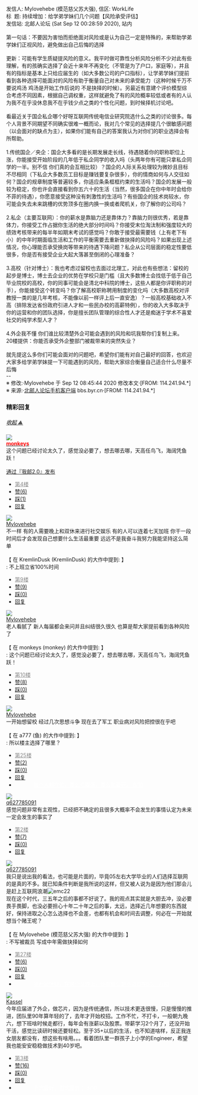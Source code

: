 <div class="a-content-wrap">发信人: Mylovehebe (模范慈父苏大强), 信区: WorkLife<br>标&nbsp;&nbsp;题: 持续增加：给学弟学妹们几个问题【风险承受评估】<br>发信站: 北邮人论坛 (Sat Sep 12 00:28:59 2020), 站内<br><br>第一句话：不要因为害怕而拒绝面对风险或是认为自己一定是特殊的，来帮助学弟学妹们正视风险，避免做出自己后悔的选择<br><br>更新：可能有学生质疑提风险的意义。我平时做可靠性分析风险分析不少对此有些理解，有的孩确实选择了会近十来年不再变化（不管是为了户口，家庭等），并且有的指标是基本上只给应届生的（如大多数公司的户口指标），让学弟学妹们提前看到各种选择可能面对的风险有助于衡量自己对未来的承受能力（这种时候千万不要说鸡汤 鸡汤是开始工作后说的 不是抉择的时候）。另最近有意建个评价模型综合考虑不同因素，根据自己调权重，这样就避免了有的风险概率较低或者有的人认为我不在乎没休息我不在乎钱少点之类的个性化问题，到时候择机讨论吧。<br><br>看最近关于国企私企哪个好呀互联网传统电信业研究院选什么之类的讨论很多。每个人背景不同期望不同确实很难一概而论，我对几个常见的选择提几个很敏感问题（以会面对的缺点为主），如果你们能有自己的答案我认为对你们的职业选择会有所帮助。<br><br>1.传统国企／央企：国企大多看的是长期发展走长线，待遇随着你的职称职位上涨，你能接受开始阶段的几年低于私企同学的收入吗（头两年你有可能只拿私企同学的一半。别不信 你们真的会互相比较）？国企的人际关系处理较为微妙且目标不尽相同（下私企大多数员工目标是赚钱要复杂很多），你的情商如何与人交往如何？国企的规章制度等普遍较多，你适应条条框框约束的生活吗？国企的发展一般较为稳定，你也许会直接看到你五六十的生活（当然，很多国企在你中年时会给你不菲的待遇），你愿意接受这种没有刺激性的生活吗？有些国企的技术岗较水，你可能会失去未来跳槽的优势顶多在圈内换一换或者爬机关，你了解你的公司吗？<br><br>2.私企（主要互联网）：你的薪水是靠脑力还是靠体力？靠脑力则很优秀，若是靠体力，你接受工作占据你生活的绝大部分时间吗？你接受末位淘汰制和强度较大的绩效考核带来的每半年如期末考试的感觉吗？你敢于接受最需要钱（上有老下有小）的中年时期面临生活和工作的平衡需要去重新做抉择的风险吗？如果出现上述情况，你心理能否承受换岗等带来的待遇下降问题？私企从公司层面的稳定性要低很多，你是否有接受企业大起大落甚至倒闭的心理准备？<br><br>3.高校（针对博士）：我也考虑过留校也去面过北理工，对此也有些想法：留校的起步是博士，博士去企业的优势在学校只是门槛（且大多数博士会找低于低于自己毕业院校的高校，你的同事可能会是清北中科院的博士，这些人都是你评职称的对手），你能接受这个转变吗？你了解高校职称聘用制度的变化吗（大多数高校对评教授一类的是几年考核，不能像以前一样评上后一直安逸）？一般高校基础收入不高（排除发达省份政府引进人才和一些民办校的高薪特例），你的收入大多取决于你的运营和你的团队选择，你是擅长团队管理的综合性人才还是痴迷于学术不喜爱社交的纯学术型人才？<br><br>4.外企我不懂 你们谁比较清楚外企可能会遇到的风险和坑我帮你们复制上来。<br>20楼提供：你能否承受外企整部门被裁带来的突然失业？<br><br>就先提这么多你们可能会面对的问题吧，希望你们能有对自己最好的回答，也欢迎大家多给学弟学妹提一下可能遇到的风险，帮助大家综合衡量自己适合什么尽量不后悔<br>--<br><font class="f006">※ 修改:·Mylovehebe 于 Sep 12 08:45:44 2020 修改本文·[FROM: 114.241.94.*]</font><font class="f000"><br></font><font class="f000"></font><font class="f002">※ 来源:·<a target="_blank" href="http://developers.byr.cn/mobile">北邮人论坛手机客户端</a> bbs.byr.cn·[FROM: 114.241.94.*]</font><font class="f000"><br></font><div id="nice_view" class="corner" style="margin:0;display:block"><div class="a-nice-comment-divline"><h3><span>精彩回复</span></h3><h5><a class="a-func-toggle" style="color:#555;" href="#">收起 ▲</a></h5></div><div class="a-nice-comment"><div class="a-nice-comment-item"><a class="a-nice-comment-face" href="/user/query/monkeys"><img src="https://bbs.byr.cn/img/face_default_m.jpg"></a><div class="a-nice-comment-cell"><div class="a-nice-comment-id"><a href="/user/query/monkeys"><strong style="color:red;">monkeys</strong></a></div><div class="a-nice-comment-content">这个问题已经讨论太久了，感觉没必要了，想去哪去哪，天高任鸟飞，海阔凭鱼跃！<br><br><a target="_blank" href="http://iwoyou.duapp.com">通过『我邮2.0』发布</a></div><div><ul class="a-func a-nice-comment-func"><li><a class="a-nice-comment-floor" style="color:#888;" title="点击跳转" href="/article/WorkLife/1153035?s=1153039">第4楼</a></li><li><a href="/article/WorkLife/ajax_voteup/1153039.json" class="a-func-like" id="like_list1153039"><samp class="ico-pos-zaninactive" id="icon_like_list1153039"></samp>赞(6)</a></li><li><a href="/article/WorkLife/ajax_votedown/1153039.json" id="listCai1153039" class="a-func-cai"><samp class="ico-pos-caiinactive" id="icon_list_cai1153039"></samp>踩(1)</a></li><li><samp class="ico-pos-reply"></samp><a href="/article/WorkLife/post/1153039" class="a-post">回复</a></li></ul></div></div></div><div class="a-nice-comment-item"><a class="a-nice-comment-face" href="/user/query/Mylovehebe"><img src="https://bbs.byr.cn/uploadFace/M/Mylovehebe.1376.jpg"></a><div class="a-nice-comment-cell"><div class="a-nice-comment-id"><a href="/user/query/Mylovehebe">Mylovehebe</a></div><div class="a-nice-comment-content">不一样 有的人需要晚上和双休来进行社交娱乐 有的人可以连着七天加班 你干一段时间后才会发现自己想要什么生活最重要 远远不是我奋斗我努力我能坚持这么简单<br><br>【 在 KremlinDusk (KremlinDusk) 的大作中提到: 】<br>: 不上班立省100%时间</div><div><ul class="a-func a-nice-comment-func"><li><a class="a-nice-comment-floor" style="color:#888;" title="点击跳转" href="/article/WorkLife/1153035?s=1153046">第9楼</a></li><li><a href="/article/WorkLife/ajax_voteup/1153046.json" class="a-func-like" id="like_list1153046"><samp class="ico-pos-zaninactive" id="icon_like_list1153046"></samp>赞(9)</a></li><li><a href="/article/WorkLife/ajax_votedown/1153046.json" id="listCai1153046" class="a-func-cai"><samp class="ico-pos-caiinactive" id="icon_list_cai1153046"></samp>踩(0)</a></li><li><samp class="ico-pos-reply"></samp><a href="/article/WorkLife/post/1153046" class="a-post">回复</a></li></ul></div></div></div><div class="a-nice-comment-item"><a class="a-nice-comment-face" href="/user/query/Mylovehebe"><img src="https://bbs.byr.cn/uploadFace/M/Mylovehebe.1376.jpg"></a><div class="a-nice-comment-cell"><div class="a-nice-comment-id"><a href="/user/query/Mylovehebe">Mylovehebe</a></div><div class="a-nice-comment-content">老人看腻了 新人每届都会来问并且纠结很久很久 也算是帮大家提前看到各种风险了<br><br>【 在 monkeys (monkey) 的大作中提到: 】<br>: 这个问题已经讨论太久了，感觉没必要了，想去哪去哪，天高任鸟飞，海阔凭鱼跃！</div><div><ul class="a-func a-nice-comment-func"><li><a class="a-nice-comment-floor" style="color:#888;" title="点击跳转" href="/article/WorkLife/1153035?s=1153047">第10楼</a></li><li><a href="/article/WorkLife/ajax_voteup/1153047.json" class="a-func-like" id="like_list1153047"><samp class="ico-pos-zaninactive" id="icon_like_list1153047"></samp>赞(8)</a></li><li><a href="/article/WorkLife/ajax_votedown/1153047.json" id="listCai1153047" class="a-func-cai"><samp class="ico-pos-caiinactive" id="icon_list_cai1153047"></samp>踩(0)</a></li><li><samp class="ico-pos-reply"></samp><a href="/article/WorkLife/post/1153047" class="a-post">回复</a></li></ul></div></div></div><div class="a-nice-comment-item"><a class="a-nice-comment-face" href="/user/query/Mylovehebe"><img src="https://bbs.byr.cn/uploadFace/M/Mylovehebe.1376.jpg"></a><div class="a-nice-comment-cell"><div class="a-nice-comment-id"><a href="/user/query/Mylovehebe">Mylovehebe</a></div><div class="a-nice-comment-content">一开始想留校 经过几次思想斗争 现在去了军工 职业病对风险把控很在乎吧&nbsp;&nbsp;<br><br>【 在 a777 (鱼) 的大作中提到: 】<br>: 所以楼主选择了哪里？</div><div><ul class="a-func a-nice-comment-func"><li><a class="a-nice-comment-floor" style="color:#888;" title="点击跳转" href="/article/WorkLife/1153035?s=1153063">第25楼</a></li><li><a href="/article/WorkLife/ajax_voteup/1153063.json" class="a-func-like" id="like_list1153063"><samp class="ico-pos-zaninactive" id="icon_like_list1153063"></samp>赞(2)</a></li><li><a href="/article/WorkLife/ajax_votedown/1153063.json" id="listCai1153063" class="a-func-cai"><samp class="ico-pos-caiinactive" id="icon_list_cai1153063"></samp>踩(0)</a></li><li><samp class="ico-pos-reply"></samp><a href="/article/WorkLife/post/1153063" class="a-post">回复</a></li><li><a href="#" style="color:white;margin:0px 50px;">每个人都在忙，要么忙着活，要么忙着死。 6/10</a></li></ul></div></div></div><div class="a-nice-comment-item"><a class="a-nice-comment-face" href="/user/query/q627785091"><img src="https://bbs.byr.cn/uploadFace/Q/q627785091.5696.jpg"></a><div class="a-nice-comment-cell"><div class="a-nice-comment-id"><a href="/user/query/q627785091">q627785091</a></div><div class="a-nice-comment-content">感觉问题非常有主观性，已经把不确定的且很多大概率不会发生的事情认定为未来一定会发生的事实了</div><div><ul class="a-func a-nice-comment-func"><li><a class="a-nice-comment-floor" style="color:#888;" title="点击跳转" href="/article/WorkLife/1153035?s=1153037">第2楼</a></li><li><a href="/article/WorkLife/ajax_voteup/1153037.json" class="a-func-like" id="like_list1153037"><samp class="ico-pos-zaninactive" id="icon_like_list1153037"></samp>赞(7)</a></li><li><a href="/article/WorkLife/ajax_votedown/1153037.json" id="listCai1153037" class="a-func-cai"><samp class="ico-pos-caiinactive" id="icon_list_cai1153037"></samp>踩(0)</a></li><li><samp class="ico-pos-reply"></samp><a href="/article/WorkLife/post/1153037" class="a-post">回复</a></li></ul></div></div></div><div class="a-nice-comment-item"><a class="a-nice-comment-face" href="/user/query/q627785091"><img src="https://bbs.byr.cn/uploadFace/Q/q627785091.5696.jpg"></a><div class="a-nice-comment-cell"><div class="a-nice-comment-id"><a href="/user/query/q627785091">q627785091</a></div><div class="a-nice-comment-content">我只是说出我的看法，也可能是片面的，毕竟05左右大学毕业的人们选择互联网的是真的不多。就已知条件判断是我所说的这样，但又被人说为是因为他们那会儿是赶上互联网浪潮<img src="/img/ubb/emc/22.gif" alt="emc22" style="display:inline;border-style:none"><br>现在这个时代，三五年之后的事都不好说了。我的观点其实就是大胆去冲，没必要畏手畏脚，也没必要担心十年二十年之后的事，太远，选择近几年想要的东西就好，保持进取之心怎么选择也不会差，也都有机会和时间去调整，何必在一开始就想当个赌王呢？<br><br>【 在 Mylovehebe (模范慈父苏大强) 的大作中提到: 】<br>: 不写被裁员 写成中年需做抉择如何</div><div><ul class="a-func a-nice-comment-func"><li><a class="a-nice-comment-floor" style="color:#888;" title="点击跳转" href="/article/WorkLife/1153035?s=1153065">第27楼</a></li><li><a href="/article/WorkLife/ajax_voteup/1153065.json" class="a-func-like" id="like_list1153065"><samp class="ico-pos-zaninactive" id="icon_like_list1153065"></samp>赞(6)</a></li><li><a href="/article/WorkLife/ajax_votedown/1153065.json" id="listCai1153065" class="a-func-cai"><samp class="ico-pos-caiinactive" id="icon_list_cai1153065"></samp>踩(0)</a></li><li><samp class="ico-pos-reply"></samp><a href="/article/WorkLife/post/1153065" class="a-post">回复</a></li><li><a href="#" style="color:white;margin:0px 50px;">我开始怀疑，在这个世界上，还有什么是不会过期的。 7/10</a></li></ul></div></div></div><div class="a-nice-comment-item"><a class="a-nice-comment-face" href="/user/query/Kassel"><img src="https://bbs.byr.cn/uploadFace/K/Kassel.1017.jpg"></a><div class="a-nice-comment-cell"><div class="a-nice-comment-id"><a href="/user/query/Kassel">Kassel</a></div><div class="a-nice-comment-content">今年应届进了外企，做芯片，因为是传统通信，所以技术更迭很慢，只是慢慢的推进，团队里90年算年轻的了，去年才开始校招。工作不忙，不打卡，一般朝九晚六，想下班啥时候走都行，每年会有涨薪以及股票。带薪学习2个月了，还没开始干活，感觉比读研时候还要轻松。至于35+以后的生活，也不知道啥样，反正我连女朋友都没有，想这些有啥用。。。看着团队里一群孩子上小学的Engineer，希望我也能安安稳稳做技术到40岁吧。</div><div><ul class="a-func a-nice-comment-func"><li><a class="a-nice-comment-floor" style="color:#888;" title="点击跳转" href="/article/WorkLife/1153035?s=1153038">第3楼</a></li><li><a href="/article/WorkLife/ajax_voteup/1153038.json" class="a-func-like" id="like_list1153038"><samp class="ico-pos-zaninactive" id="icon_like_list1153038"></samp>赞(16)</a></li><li><a href="/article/WorkLife/ajax_votedown/1153038.json" id="listCai1153038" class="a-func-cai"><samp class="ico-pos-caiinactive" id="icon_list_cai1153038"></samp>踩(0)</a></li><li><samp class="ico-pos-reply"></samp><a href="/article/WorkLife/post/1153038" class="a-post">回复</a></li><li><a href="#" style="color:white;margin:0px 50px;">不求最好，但求最贵！ 8/10</a></li></ul></div></div></div></div></div><!--成就解锁：彩蛋2号获得！输入魂斗罗秘籍可解锁彩蛋3号。hint： IE 0=A  1=B--来自bbs.byr.cn----></div>